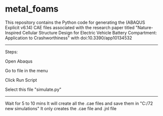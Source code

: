 # metal_foams
This repository contains the Python code for generating the (ABAQUS Explicit v6.14) CAE files associated with the research paper titled "Nature-Inspired Cellular Structure Design for Electric Vehicle Battery Compartment: Application to Crashworthiness" with doi:10.3390/app10134532
______________________________________________________________________
Steps:

Open Abaqus 

Go to file in the menu

Click Run Script

Select this file "simulate.py"
________________________________________________________________________
Wait for 5 to 10 mins
It will create all the .cae files and save them in "C:/72 new simulations"
It only creates the .cae file and .jnl file
